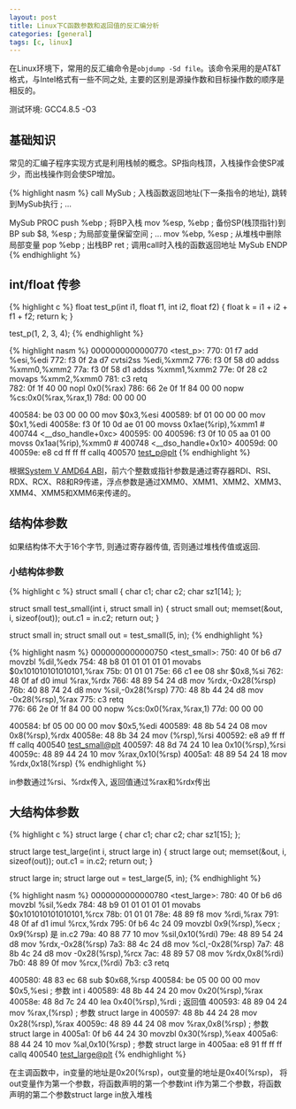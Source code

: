 ```yaml
---
layout: post
title: Linux下C函数参数和返回值的反汇编分析
categories: [general]
tags: [c, linux]
---
```


在Linux环境下，常用的反汇编命令是`objdump -Sd file`。该命令采用的是AT&T格式，与Intel格式有一些不同之处, 主要的区别是源操作数和目标操作数的顺序是相反的。

测试环境: GCC4.8.5 -O3

## 基础知识

常见的汇编子程序实现方式是利用栈帧的概念。SP指向栈顶，入栈操作会使SP减少，而出栈操作则会使SP增加。

{% highlight nasm %}
call MySub              ; 入栈函数返回地址(下一条指令的地址), 跳转到MySub执行
; ...

MySub PROC
    push %ebp           ; 将BP入栈
    mov %esp, %ebp      ; 备份SP(栈顶指针)到BP
    sub $8, %esp        ; 为局部变量保留空间
    ; ...
    mov %ebp, %esp      ; 从堆栈中删除局部变量
    pop %ebp            ; 出栈BP
    ret                 ; 调用call时入栈的函数返回地址
MySub ENDP
{% endhighlight %}

## int/float 传参

{% highlight c %}
float test_p(int i1, float f1, int i2, float f2)
{
	float k = i1 + i2 + f1 + f2;
	return k;
}

test_p(1, 2, 3, 4);
{% endhighlight %}

{% highlight nasm %}
0000000000000770 <test_p>:
 770:   01 f7                   add    %esi,%edi
 772:   f3 0f 2a d7             cvtsi2ss %edi,%xmm2
 776:   f3 0f 58 d0             addss  %xmm0,%xmm2
 77a:   f3 0f 58 d1             addss  %xmm1,%xmm2
 77e:   0f 28 c2                movaps %xmm2,%xmm0
 781:   c3                      retq   
 782:   0f 1f 40 00             nopl   0x0(%rax)
 786:   66 2e 0f 1f 84 00 00    nopw   %cs:0x0(%rax,%rax,1)
 78d:   00 00 00 

400584:       be 03 00 00 00          mov    $0x3,%esi
400589:       bf 01 00 00 00          mov    $0x1,%edi
40058e:       f3 0f 10 0d ae 01 00    movss  0x1ae(%rip),%xmm1        # 400744 <__dso_handle+0xc>
400595:       00 
400596:       f3 0f 10 05 aa 01 00    movss  0x1aa(%rip),%xmm0        # 400748 <__dso_handle+0x10>
40059d:       00 
40059e:       e8 cd ff ff ff          callq  400570 <test_p@plt>
{% endhighlight %}

根据[System V AMD64 ABI](https://gitlab.com/x86-psABIs/x86-64-ABI/-/jobs/4335695998/artifacts/raw/x86-64-ABI/abi.pdf)，前六个整数或指针参数是通过寄存器RDI、RSI、RDX、RCX、R8和R9传递，浮点参数是通过XMM0、XMM1、XMM2、XMM3、XMM4、XMM5和XMM6来传递的。


## 结构体参数
如果结构体不大于16个字节, 则通过寄存器传值, 否则通过堆栈传值或返回.

### 小结构体参数

{% highlight c %}
struct small {
	char c1;
	char c2;
	char sz1[14];
};

struct small test_small(int i, struct small in) {
	struct small out;
	memset(&out, i, sizeof(out));
	out.c1 = in.c2;
	return out;
}

struct small in;
struct small out = test_small(5, in);
{% endhighlight %}


{% highlight nasm %}
0000000000000750 <test_small>:
 750:   40 0f b6 d7             movzbl %dil,%edx
 754:   48 b8 01 01 01 01 01    movabs $0x101010101010101,%rax
 75b:   01 01 01 
 75e:   66 c1 ee 08             shr    $0x8,%si
 762:   48 0f af d0             imul   %rax,%rdx
 766:   48 89 54 24 d8          mov    %rdx,-0x28(%rsp)
 76b:   40 88 74 24 d8          mov    %sil,-0x28(%rsp)
 770:   48 8b 44 24 d8          mov    -0x28(%rsp),%rax
 775:   c3                      retq   
 776:   66 2e 0f 1f 84 00 00    nopw   %cs:0x0(%rax,%rax,1)
 77d:   00 00 00 

400584:       bf 05 00 00 00          mov    $0x5,%edi
400589:       48 8b 54 24 08          mov    0x8(%rsp),%rdx
40058e:       48 8b 34 24             mov    (%rsp),%rsi
400592:       e8 a9 ff ff ff          callq  400540 <test_small@plt>
400597:       48 8d 74 24 10          lea    0x10(%rsp),%rsi
40059c:       48 89 44 24 10          mov    %rax,0x10(%rsp)
4005a1:       48 89 54 24 18          mov    %rdx,0x18(%rsp)
{% endhighlight %}

in参数通过%rsi、%rdx传入, 返回值通过%rax和%rdx传出

## 大结构体参数

{% highlight c %}
struct large
{
	char c1;
	char c2;
	char sz1[15];
};

struct large test_large(int i, struct large in)
{
	struct large out;
	memset(&out, i, sizeof(out));
	out.c1 = in.c2;
	return out;
}

struct large in;
struct large out = test_large(5, in);
{% endhighlight %}

{% highlight nasm %}
0000000000000780 <test_large>:
 780:   40 0f b6 d6             movzbl %sil,%edx
 784:   48 b9 01 01 01 01 01    movabs $0x101010101010101,%rcx
 78b:   01 01 01 
 78e:   48 89 f8                mov    %rdi,%rax
 791:   48 0f af d1             imul   %rcx,%rdx
 795:   0f b6 4c 24 09          movzbl 0x9(%rsp),%ecx               ; 0x9(%rsp) 是 in.c2
 79a:   40 88 77 10             mov    %sil,0x10(%rdi)
 79e:   48 89 54 24 d8          mov    %rdx,-0x28(%rsp)
 7a3:   88 4c 24 d8             mov    %cl,-0x28(%rsp)
 7a7:   48 8b 4c 24 d8          mov    -0x28(%rsp),%rcx
 7ac:   48 89 57 08             mov    %rdx,0x8(%rdi)
 7b0:   48 89 0f                mov    %rcx,(%rdi)
 7b3:   c3                      retq  

400580:       48 83 ec 68             sub    $0x68,%rsp
400584:       be 05 00 00 00          mov    $0x5,%esi              ; 参数 int i
400589:       48 8b 44 24 20          mov    0x20(%rsp),%rax
40058e:       48 8d 7c 24 40          lea    0x40(%rsp),%rdi        ; 返回值
400593:       48 89 04 24             mov    %rax,(%rsp)            ; 参数 struct large in
400597:       48 8b 44 24 28          mov    0x28(%rsp),%rax
40059c:       48 89 44 24 08          mov    %rax,0x8(%rsp)         ; 参数 struct large in
4005a1:       0f b6 44 24 30          movzbl 0x30(%rsp),%eax
4005a6:       88 44 24 10             mov    %al,0x10(%rsp)         ; 参数 struct large in
4005aa:       e8 91 ff ff ff          callq  400540 <test_large@plt>
{% endhighlight %}

在主调函数中，in变量的地址是0x20(%rsp)，out变量的地址是0x40(%rsp)，
将out变量作为第一个参数，将函数声明的第一个参数int i作为第二个参数，将函数声明的第二个参数struct large in放入堆栈
